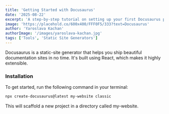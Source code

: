 ```yaml
---
title: 'Getting Started with Docusaurus'
date: '2025-08-22'
excerpt: 'A step-by-step tutorial on setting up your first Docusaurus project for a beautiful, fast, and easy-to-maintain documentation website.'
image: 'https://placehold.co/600x400/FFF0F5/333?text=Docusaurus'
author: 'Yaroslava Kachan'
authorImage: '/images/yaroslava-kachan.jpg'
tags: ['Tools', 'Static Site Generators']
---
```


Docusaurus is a static-site generator that helps you ship beautiful documentation sites in no time. It's built using React, which makes it highly extensible.

### Installation

To get started, run the following command in your terminal:

```bash
npx create-docusaurus@latest my-website classic
```

This will scaffold a new project in a directory called my-website.
